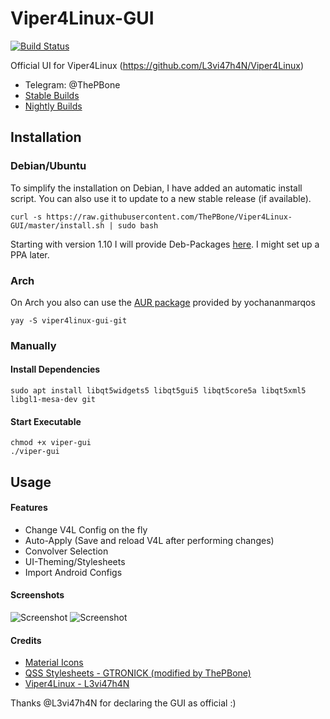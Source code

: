# Viper4Linux-GUI
[![Build Status](https://travis-ci.org/ThePBone/Viper4Linux-GUI.svg?branch=master)](https://travis-ci.org/ThePBone/Viper4Linux-GUI)

Official UI for Viper4Linux (https://github.com/L3vi47h4N/Viper4Linux)
  * Telegram: @ThePBone
  * [Stable Builds](https://github.com/ThePBone/Viper4Linux-GUI/releases)
  * [Nightly Builds](https://nightly.thebone.cf/viper-gui/?C=M;O=D)
## Installation
### Debian/Ubuntu
To simplify the installation on Debian, I have added an automatic install script.
You can also use it to update to a new stable release (if available).
```
curl -s https://raw.githubusercontent.com/ThePBone/Viper4Linux-GUI/master/install.sh | sudo bash
```
Starting with version 1.10 I will provide Deb-Packages [here](https://github.com/ThePBone/Viper4Linux-GUI/releases). I might set up a PPA later.
### Arch
On Arch you also can use the [AUR package](https://aur.archlinux.org/packages/viper4linux-gui-git/) provided by yochananmarqos
```
yay -S viper4linux-gui-git  
```
### Manually
#### Install Dependencies

```
sudo apt install libqt5widgets5 libqt5gui5 libqt5core5a libqt5xml5 libgl1-mesa-dev git
```

#### Start Executable
```
chmod +x viper-gui
./viper-gui
```

## Usage
#### Features
  * Change V4L Config on the fly 
  * Auto-Apply (Save and reload V4L after performing changes)
  * Convolver Selection
  * UI-Theming/Stylesheets
  * Import Android Configs

#### Screenshots
![Screenshot](https://github.com/ThePBone/Viper4Linux-GUI/blob/master/screenshots/tab1.png?raw=true)
![Screenshot](https://github.com/ThePBone/Viper4Linux-GUI/blob/master/screenshots/tab3_dark.png?raw=true)
#### Credits
  * [Material Icons](https://material.io/tools/icons/)
  * [QSS Stylesheets - GTRONICK (modified by ThePBone)](https://github.com/GTRONICK/QSS)
  * [Viper4Linux - L3vi47h4N](https://github.com/L3vi47h4N/Viper4Linux)

Thanks @L3vi47h4N for declaring the GUI as official :)
